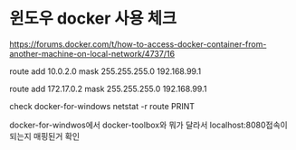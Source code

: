 # 윈도우 docker 사용 체크
https://forums.docker.com/t/how-to-access-docker-container-from-another-machine-on-local-network/4737/16


route add 10.0.2.0 mask 255.255.255.0 192.168.99.1


route add 172.17.0.2 mask 255.255.255.0 192.168.99.1


check
docker-for-windows
netstat -r
route PRINT

docker-for-windwos에서 docker-toolbox와 뭐가 달라서 localhost:8080접속이 되는지 매핑된거 확인